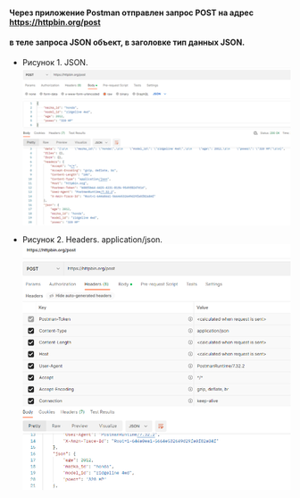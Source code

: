 #### Через приложение Postman отправлен запрос POST на адрес https://httpbin.org/post
#### в теле запроса JSON объект, в заголовке тип данных JSON.

- Рисунок 1. JSON.
![task_2_body_json.png](task_2_body_json.png)


- Рисунок 2. Headers. application/json.
![task_2_headers.png](task_2_headers.png)